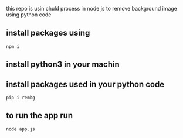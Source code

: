 this repo is usin chuld process in node js to remove background image using python code

## install packages using 
```shell 
npm i
```

## install python3 in your machin 
## install packages used in your python code 
```shell
pip i rembg
```

## to run the app run 
```shell
node app.js
```
